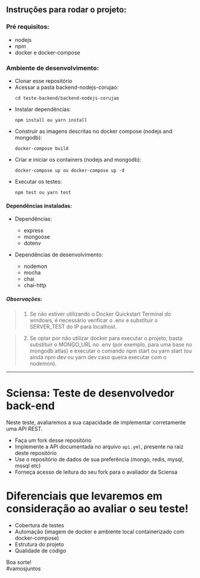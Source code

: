 ## Instruções para rodar o projeto:

### Pré requisitos:
  - nodejs
  - npm
  - docker e docker-compose

### Ambiente de desenvolvimento:
  - Clonar esse repositório
  - Acessar a pasta backend-nodejs-corujao:  
    ```
    cd teste-backend/backend-nodejs-corujao
    ```
  - Instalar dependências:  
    ```
    npm install ou yarn install
    ```
  - Construir as imagens descritas no docker compose (nodejs and mongodb):  
    ```
    docker-compose build
    ```    
  - Criar e iniciar os containers (nodejs and mongodb):    
    ```
    docker-compose up ou docker-compose up -d
    ```    
  - Executar os testes:  
    ```
    npm test ou yarn test
    ```
    
#### Dependências instaladas:

  - Dependências: 
    - express
    - mongoose
    - dotenv

  - Dependências de desenvolvimento:
    - nodemon    
    - mocha
    - chai
    - chai-http
    
##### Observações:

> 1. Se não estiver utilizando o Docker Quickstart Terminal do windows, 
é necessário verificar o .env e substituir o SERVER_TEST do IP para localhost.

> 2. Se optar por não utilizar docker para executar o projeto,
basta substituir o MONGO_URL no .env (por exemplo, para uma base no mongodb atlas)
e executar o comando npm start ou yarn start (ou ainda npm dev ou yarn dev caso 
queira executar com o nodemon). 
    
___

# Sciensa: Teste de desenvolvedor back-end

Neste teste, avaliaremos a sua capacidade de implementar corretamente uma API REST.
  - Faça um fork desse repositório
  - Implemente a API documentada no arquivo `api.yml`, presente na raiz deste repositório
  - Use o repositório de dados de sua preferência (mongo, redis, mysql, mssql etc)
  - Forneça acesso de leitura do seu fork para o avaliador da Sciensa

# Diferenciais que levaremos em consideração ao avaliar o seu teste!
  - Cobertura de testes
  - Automação (imagem de docker e ambiente local containerizado com docker-compose)
  - Estrutura do projeto
  - Qualidade de código

Boa sorte!  
#vamosjuntos